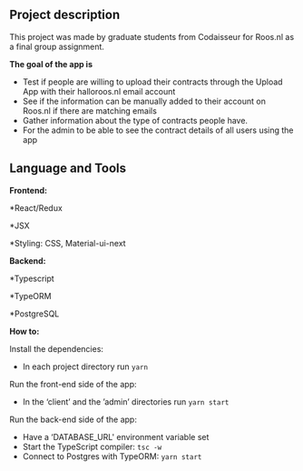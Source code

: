 

## Project description

This project was made by graduate students from Codaisseur for Roos.nl as a final group assignment.

**The goal of the app is**

* Test if people are willing to upload their contracts through the Upload App with their halloroos.nl email account
* See if the information can be manually added to their account on Roos.nl if there are matching emails
* Gather information about the type of contracts people have.
* For the admin to be able to see the contract details of all users using the app

## Language and Tools

**Frontend:**

*React/Redux

*JSX

*Styling: CSS, Material-ui-next


**Backend:**

*Typescript

*TypeORM

*PostgreSQL


**How to:**

Install the dependencies:

* In each project directory run `yarn `

Run the front-end side of the app:

* In the ‘client’ and  the ’admin’ directories run `yarn start`

Run the back-end side of the app:

* Have a ‘DATABASE_URL' environment variable set
* Start the TypeScript compiler: `tsc -w`
* Connect to Postgres with TypeORM: `yarn start`
